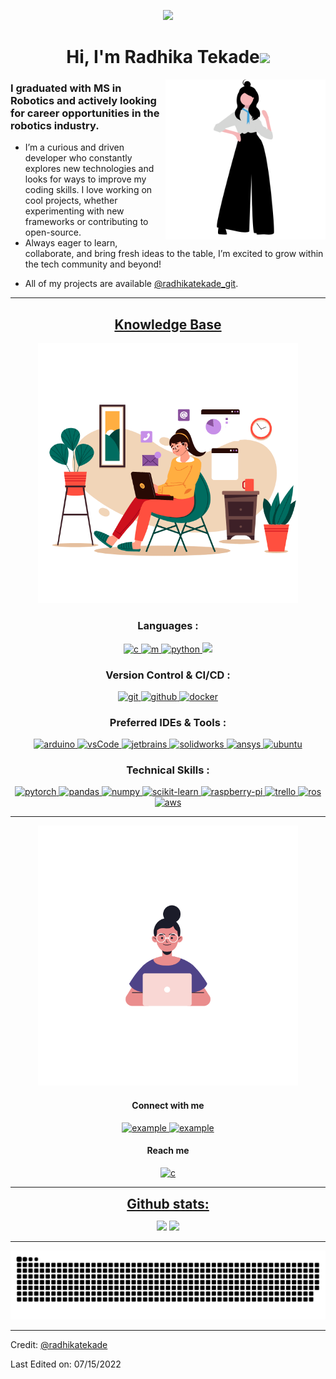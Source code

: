 <!-- ### Hi there 👋

<!--
**radhikatekade/radhikatekade** is a ✨ _special_ ✨ repository because its `README.md` (this file) appears on your GitHub profile.

Here are some ideas to get you started:

- 🔭 I’m currently working on ...
- 🌱 I’m currently learning ...
- 👯 I’m looking to collaborate on ...
- 🤔 I’m looking for help with ...
- 💬 Ask me about ...
- 📫 How to reach me: ...
- 😄 Pronouns: ...
- ⚡ Fun fact: ...
-->

<p align="center">
  <img style="width:8rem; height:auto" src="https://cdn.dribbble.com/users/1787323/screenshots/10091971/media/d43c019bfeff34be8816481e843ea8c1.png"/>
</p>

<h1 align="center">Hi, I'm Radhika Tekade<img width="30px" src="https://raw.githubusercontent.com/iampavangandhi/iampavangandhi/master/gifs/Hi.gif"></h1>
<p><img align="right" style="width:16rem; height:auto" src="https://github.com/radhikatekade/radhikatekade/blob/main/assets/9403-woman.gif"/>
<h3 font-size="20" align="left">I graduated with MS in Robotics and actively looking for career opportunities in the robotics industry.</h3>
</p>

<!--
- I’m currently doing **Masters in Robotics** in **Oregon State University**
-->

- I’m a curious and driven developer who constantly explores new technologies and looks for ways to improve my coding skills. I love working on cool projects, whether experimenting with new frameworks or contributing to open-source.
- Always eager to learn, collaborate, and bring fresh ideas to the table, I’m excited to grow within the tech community and beyond!

<!-- 
- You can find my resume here [@RadhikaT_cv](https://drive.google.com/file/d/1DYXkK73zAwnrfm6svvoR0M_lH1gDBxxW/view?usp=sharing)
- Here's my website 
-->

- All of my projects are available [@radhikatekade_git](github.com/radhikatekade).

---


<h2 align="center"><u><b>Knowledge Base</b></u></h2>

<p align="center">
  <img style="width:26rem; height:auto" src="https://github.com/radhikatekade/radhikatekade/blob/main/assets/41620-woman-working-on-laptop-in-office.gif"/>
</p>

<h3 align="center">Languages :</h3>
<p align="center">
  <a href="https://www.cprogramming.com/" target="_blank"> 
    <img src="https://img.shields.io/badge/C%20programming-A8B9CC.svg?style=for-the-badge&logo=c&logoColor=white"
      alt="c"/>
  </a>
  <a href="https://www.mathworks.com/products/matlab.html" target="_blank">
  <img src="https://img.shields.io/badge/matlab-DC382D.svg?style=for-the-badge&logo=matlab&logoColor=black" alt="m"/>
  </a>
  <a href="https://www.python.org/" target="_blank">
  <img src="https://img.shields.io/badge/python-0769AD.svg?style=for-the-badge&logo=python&logoColor=yellow" alt="python"/> 
  </a>
  <a href="https://www.cprogramming.com/" target="_blank">
  <img src="https://img.shields.io/badge/c++-%2300599C.svg?style=for-the-badge&logo=c%2B%2B&logoColor=white">
  </a>
</p>

<h3 align="center">Version Control & CI/CD :</h3>
<p align="center">
  <a href="https://git-scm.com/" target="_blank">
    <img src="https://img.shields.io/badge/git-F05032.svg?style=for-the-badge&logo=git&logoColor=white"
      alt="git"/>
  </a>
  <a href="https://github.com/radhikatekade" target="_blank">
    <img src="https://img.shields.io/badge/github-181717.svg?style=for-the-badge&logo=github&logoColor=white" alt="github" />
  </a>
    <a href="https://www.docker.com/" target="_blank">
    <img src="https://img.shields.io/badge/docker-2496ED.svg?style=for-the-badge&logo=docker&logoColor=white"
      alt="docker"/>
  </a>
</p>

<h3 align="center">Preferred IDEs  & Tools :</h3>

<p align="center">
  
 <a href="https://code.visualstudio.com/" target="_blank">
    <img src="https://img.shields.io/badge/-Arduino-00979D?style=for-the-badge&logo=Arduino&logoColor=white" alt="arduino"/> 
  </a>
  
  <a href="https://code.visualstudio.com/" target="_blank">
    <img src="https://img.shields.io/badge/vscode-007ACC.svg?style=for-the-badge&logo=visualstudiocode&logoColor=white" alt="vsCode"/> 
  </a>
  <a href="https://www.jetbrains.com/" target="_blank">
    <img src="https://img.shields.io/badge/jetbrains%20IDE-000000.svg?style=for-the-badge&logo=jetbrains&logoColor=white" alt="jetbrains" />
  </a>
  <a href="https://www.solidworks.com/" target="_blank"> 
    <img src="https://img.shields.io/badge/solidworks-FF6C37.svg?style=for-the-badge&logo=SolidWorks&logoColor=white" alt="solidworks"/>
  </a>
  <a href="https://www.ansys.com/" target="_blank">
    <img src="https://img.shields.io/badge/ansys-183A61.svg?style=for-the-badge&logo=ansys&logoColor=white"
      alt="ansys"/>
  </a>
  <a href="https://ubuntu.com/" target="_blank"> 
    <img src="https://img.shields.io/badge/ubuntu-E95420.svg?style=for-the-badge&logo=ubuntu&logoColor=white" alt="ubuntu"/>
  </a>
</p>

<h3 align="center">Technical Skills :</h3>
<p align="center"> 
  <a href="https://eclipse.org" target="_blank">
    <img src="https://img.shields.io/badge/PyTorch-%23EE4C2C.svg?style=for-the-badge&logo=PyTorch&logoColor=white" alt="pytorch"/>
                                                                                                                             </a>
  <a href="https://eclipse.org" target="_blank">
    <img src="https://img.shields.io/badge/pandas-%23150458.svg?style=for-the-badge&logo=pandas&logoColor=white" alt="pandas"/>
  </a>
  <a href="https://eclipse.org" target="_blank">
  <img src="https://img.shields.io/badge/numpy-%23013243.svg?style=for-the-badge&logo=numpy&logoColor=white" alt="numpy"/>
  </a>
  <a href="https://eclipse.org" target="_blank">
  <img src="https://img.shields.io/badge/scikit--learn-%23F7931E.svg?style=for-the-badge&logo=scikit-learn&logoColor=white" alt="scikit-learn"/>
  </a>
  <a href="https://eclipse.org" target="_blank">
  <img src="https://img.shields.io/badge/-RaspberryPi-C51A4A?style=for-the-badge&logo=Raspberry-Pi" alt="raspberry-pi"/>
  </a>
  <a href="https://eclipse.org" target="_blank">
  <img src="https://img.shields.io/badge/Trello-%23026AA7.svg?style=for-the-badge&logo=Trello&logoColor=white" alt="trello"/>
  </a>
  <a href="https://eclipse.org" target="_blank">
  <img src="https://img.shields.io/badge/ros-%230A0FF9.svg?style=for-the-badge&logo=ros&logoColor=white" alt="ros"/>
  </a>
  <a href="https://eclipse.org" target="_blank">
  <img src="https://img.shields.io/badge/AWS-%23FF9900.svg?style=for-the-badge&logo=amazon-aws&logoColor=white" alt="aws"/>
  </a>
</p> 

<!-- ![Postman] (https://img.shields.io/badge/Postman-FF6C37?style=for-the-badge&logo=postman&logoColor=white) ![Swagger] (https://img.shields.io/badge/-Swagger-%23Clojure?style=for-the-badge&logo=swagger&logoColor=white) 	![Figma] (https://img.shields.io/badge/figma-%23F24E1E.svg?style=for-the-badge&logo=figma&logoColor=white) ![MongoDB] (https://img.shields.io/badge/MongoDB-%234ea94b.svg?style=for-the-badge&logo=mongodb&logoColor=white) ![SQLite] (https://img.shields.io/badge/sqlite-%2307405e.svg?style=for-the-badge&logo=sqlite&logoColor=white) ![MySQL] (https://img.shields.io/badge/mysql-%2300f.svg?style=for-the-badge&logo=mysql&logoColor=white) ![AmazonDynamoDB] (https://img.shields.io/badge/Amazon%20DynamoDB-4053D6?style=for-the-badge&logo=Amazon%20DynamoDB&logoColor=white) ![Nginx] (https://img.shields.io/badge/nginx-%23009639.svg?style=for-the-badge&logo=nginx&logoColor=white) ![Webpack] (https://img.shields.io/badge/webpack-%238DD6F9.svg?style=for-the-badge&logo=webpack&logoColor=black) ![Styled Components] (https://img.shields.io/badge/styled--components-DB7093?style=for-the-badge&logo=styled-components&logoColor=white) ![React] (https://img.shields.io/badge/react-%2320232a.svg?style=for-the-badge&logo=react&logoColor=%2361DAFB) ![NPM] (https://img.shields.io/badge/NPM-%23000000.svg?style=for-the-badge&logo=npm&logoColor=white) ![React Router](https://img.shields.io/badge/React_Router-CA4245?style=for-the-badge&logo=react-router&logoColor=white) ![Socket.io] (https://img.shields.io/badge/Socket.io-black?style=for-the-badge&logo=socket.io&badgeColor=010101) ![NodeJS] (https://img.shields.io/badge/node.js-6DA55F?style=for-the-badge&logo=node.js&logoColor=white) ![Flutter] (https://img.shields.io/badge/Flutter-%2302569B.svg?style=for-the-badge&logo=Flutter&logoColor=white) ![JWT] (https://img.shields.io/badge/JWT-black?style=for-the-badge&logo=JSON%20web%20tokens) ![MUI] (https://img.shields.io/badge/MUI-%230081CB.svg?style=for-the-badge&logo=material-ui&logoColor=white) ![Express.js] (https://img.shields.io/badge/express.js-%23404d59.svg?style=for-the-badge&logo=express&logoColor=%2361DAFB) ![DjangoREST]  (https://img.shields.io/badge/DJANGO-REST-ff1709?style=for-the-badge&logo=django&logoColor=white&color=ff1709&labelColor=gray) ![Django] (https://img.shields.io/badge/django-%23092E20.svg?style=for-the-badge&logo=django&logoColor=white) ![Chart.js] (https://img.shields.io/badge/chart.js-F5788D.svg?style=for-the-badge&logo=chart.js&logoColor=white) ![Angular] (https://img.shields.io/badge/angular-%23DD0031.svg?style=for-the-badge&logo=angular&logoColor=white) ![Bootstrap] (https://img.shields.io/badge/bootstrap-%23563D7C.svg?style=for-the-badge&logo=bootstrap&logoColor=white) ![Flask] (https://img.shields.io/badge/flask-%23000.svg?style=for-the-badge&logo=flask&logoColor=white) ![Firebase] (https://img.shields.io/badge/firebase-%23039BE5.svg?style=for-the-badge&logo=firebase) ![Google Cloud] (https://img.shields.io/badge/Google%20Cloud-%234285F4.svg?style=for-the-badge&logo=google-cloud&logoColor=white) ![C] (https://img.shields.io/badge/c-%2300599C.svg?style=for-the-badge&logo=c&logoColor=white) ![C++] (https://img.shields.io/badge/c++-%2300599C.svg?style=for-the-badge&logo=c%2B%2B&logoColor=white) ![C#] (https://img.shields.io/badge/c%23-%23239120.svg?style=for-the-badge&logo=c-sharp&logoColor=white) -->

----

<p align="center">
  <img style="width:26rem; height:auto" src="https://github.com/radhikatekade/radhikatekade/blob/main/assets/63320-woman-with-laptop-getting-notifications.gif"/>
</p>

<h4 align="center">Connect with me</h3>

<div style="margin-top:10px" align="center">
  <div>
    <a  href="https://linkedin.com/in/radhika-tekade" target="_blank">
      <img src="https://img.shields.io/badge/Linked%20In-0A66C2.svg?style=for-the-badge&logo=linkedin&logoColor=white" alt="example"/>
    </a>
    <a href="https://twitter.com/example" target="_blank">
      <img src="https://img.shields.io/badge/Twitter-1DA1F2.svg?style=for-the-badge&logo=twitter&logoColor=white" alt="example"/>
    </a>
  </div>
  <div>
<!--    <a href="https://www.hackerrank.com/example" target="_blank">
      <img src="https://img.shields.io/badge/Hackerrank-00EA64.svg?style=for-the-badge&logo=hackerrank&logoColor=black" alt="example"/>
    </a> 
    <a href="https://www.leetcode.com/example" target="_blank">
      <img src="https://img.shields.io/badge/LeetCode-FFA116.svg?style=for-the-badge&logo=leetcode&logoColor=black" alt="example"/>
    </a> -->
  </div>
</div>

<h4 align="center">Reach me</h3>

<p align="center">
<!--  <a  href="https://t.me/example" target="_blank">
    <img src="https://img.shields.io/badge/Telegram-26A5E4.svg?style=for-the-badge&logo=telegram&logoColor=white" alt="example"/>
  </a>
  <a href="mailto:example@outlook.com?subject=Feedback%20From%20Github&body=Hello," target="_blank">
    <img src="https://img.shields.io/badge/Outlook-0078D4.svg?style=for-the-badge&logo=microsoftoutlook&logoColor=white" alt="example"/>
  </a> -->
<a href="mailto:tekader@oregonstate.edu" target="_blank"> 
    <img src="https://img.shields.io/badge/gmail-A8B9CC.svg?style=for-the-badge&logo=gmail&logoColor=red"
      alt="c"/>
</p>

----

<div align="center">
<h2 align="center" style="margin: 5px 10px;">Github stats:</h2> 

[![](https://github-readme-stats.vercel.app/api?username=radhikatekade&show_icons=true&theme=tokyonight&hide_border=true&locale=en)](https://github.com/radhikatekade)
[![](https://github-readme-streak-stats.herokuapp.com/?user=radhikatekade&theme=material-palenight)](https://github.com/radhikatekade)
</div>

----

<p align="center">
  <img  src="https://raw.githubusercontent.com/Elanza-48/Elanza-48/main/resources/img/github-contribution-grid-snake.svg"
    alt="example" />
</p>

------
Credit: [@radhikatekade](https://github.com/radhikatekade)

Last Edited on: 07/15/2022
